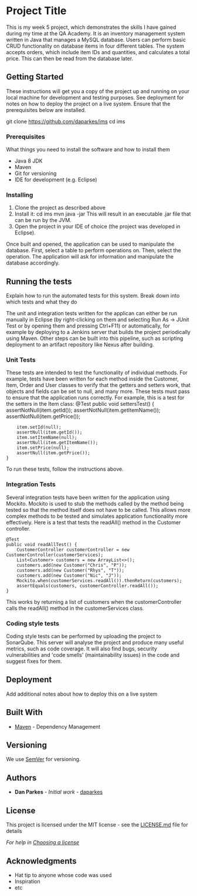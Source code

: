 # Project Title

This is my week 5 project, which demonstrates the skills I have gained during my time at the QA Academy.
It is an inventory management system written in Java that manages a MySQL database. Users can perform basic
CRUD functionality on database items in four different tables. The system accepts orders, which include item
IDs and quantities, and calculates a total price. This can then be read from the database later.

## Getting Started

These instructions will get you a copy of the project up and running on your local machine for development and testing purposes. See deployment for notes on how to deploy the project on a live system.
Ensure that the prerequisites below are installed.

git clone https://github.com/daparkes/ims
cd ims

### Prerequisites

What things you need to install the software and how to install them

- Java 8 JDK
- Maven
- Git for versioning
- IDE for development (e.g. Eclipse)


### Installing

1. Clone the project as described above
2. Install it:
cd ims
mvn java -jar
This will result in an executable .jar file that can be run by the JVM.
3. Open the project in your IDE of choice (the project was developed in Eclipse).

Once built and opened, the application can be used to manipulate the database.
First, select a table to perform operations on.
Then, select the operation.
The application will ask for information and manipulate the database accordingly.

## Running the tests

Explain how to run the automated tests for this system. Break down into which tests and what they do

The unit and integration tests written for the applican can either be run manually in Eclipse (by right-clicking on them
and selecting Run As -> JUnit Test or by opening them and pressing Ctrl+F11) or automatically, for example by deploying
to a Jenkins server that builds the project periodically using Maven. Other steps can be built into this pipeline, such as
scripting deployment to an artifact repository like Nexus after building.

### Unit Tests 

These tests are intended to test the functionality of individual methods. For example, tests have been written for each
method inside the Customer, Item, Order and User classes to verify that the getters and setters work, that objects and fields
can be set to null, and many more. These tests must pass to ensure that the application runs correctly. For example, this is
a test for the setters in the Item class:
	@Test
	public void settersTest() {
		assertNotNull(item.getId());
		assertNotNull(item.getItemName());
		assertNotNull(item.getPrice());
		
		item.setId(null);
		assertNull(item.getId());
		item.setItemName(null);
		assertNull(item.getItemName());
		item.setPrice(null);
		assertNull(item.getPrice());	
	}
	
To run these tests, follow the instructions above.

### Integration Tests 
Several integration tests have been written for the application using Mockito. Mockito is used to stub the methods called
by the method being tested so that the method itself does not have to be called. This allows more complex methods to be
tested and simulates application functionality more effectively.
Here is a test that tests the readAll() method in the Customer controller.

	@Test
	public void readAllTest() {
		CustomerController customerController = new CustomerController(customerServices);
		List<Customer> customers = new ArrayList<>();
		customers.add(new Customer("Chris", "P"));
		customers.add(new Customer("Rhys", "T"));
		customers.add(new Customer("Nic", "J"));
		Mockito.when(customerServices.readAll()).thenReturn(customers);
		assertEquals(customers, customerController.readAll());
	}

This works by returning a list of customers when the customerController calls the readAll() method in the customerServices
class.


### Coding style tests

Coding style tests can be performed by uploading the project to SonarQube. This server will analyse the project and produce
many useful metrics, such as code coverage. It will also find bugs, security vulnerabilities and 'code smells'
(maintainability issues) in the code and suggest fixes for them.

## Deployment

Add additional notes about how to deploy this on a live system

## Built With

* [Maven](https://maven.apache.org/) - Dependency Management

## Versioning

We use [SemVer](http://semver.org/) for versioning.

## Authors

* **Dan Parkes** - *Initial work* - [daparkes](https://github.com/daparkes)

## License

This project is licensed under the MIT license - see the [LICENSE.md](LICENSE.md) file for details 

*For help in [Choosing a license](https://choosealicense.com/)*

## Acknowledgments

* Hat tip to anyone whose code was used
* Inspiration
* etc
